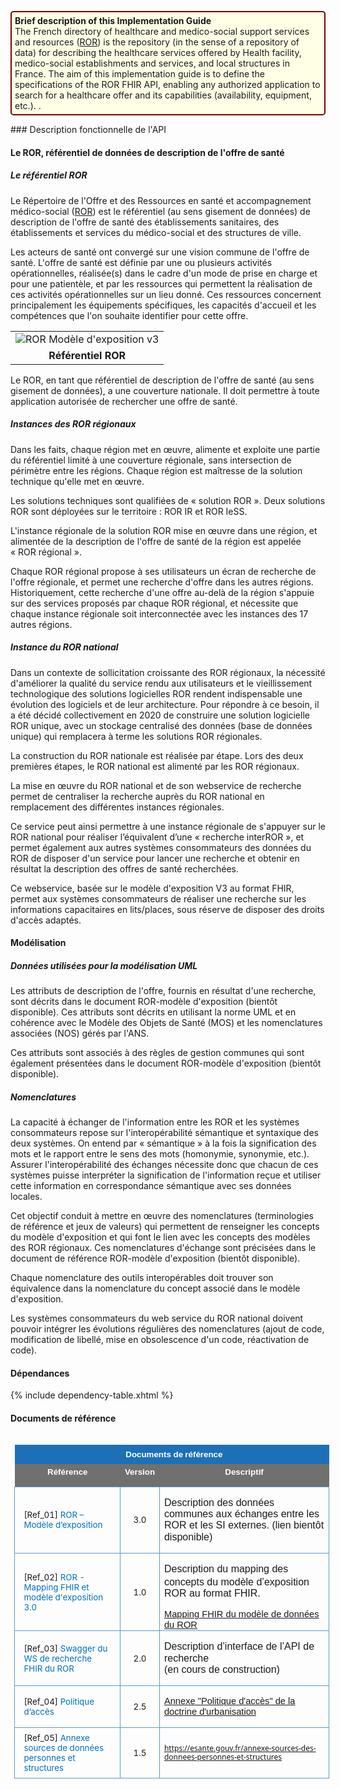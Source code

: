 <p style="padding: 5px; border-radius: 5px; border: 2px solid maroon; background: #ffffe6; max-width: 790px">
<b>Brief description of this Implementation Guide</b><br>
The French directory of healthcare and medico-social support services and resources (<a href="https://esante.gouv.fr/produits-services/repertoire-ror">ROR</a>) is the repository (in the sense of a repository of data) for describing the healthcare services offered by Health facility, medico-social establishments and services, and local structures in France.
The aim of this implementation guide is to define the specifications of the ROR FHIR API, enabling any authorized application to search for a healthcare offer and its capabilities (availability, equipment, etc.). 
.
</p>
### Description fonctionnelle de l'API

#### Le ROR, référentiel de données de description de l'offre de santé

##### Le référentiel ROR

Le Répertoire de l'Offre et des Ressources en santé et accompagnement
médico-social ([ROR](https://esante.gouv.fr/produits-services/repertoire-ror)) est le référentiel (au sens gisement de données) de
description de l'offre de santé des établissements sanitaires, des
établissements et services du médico-social et des structures de ville.

Les acteurs de santé ont convergé sur une vision commune de l'offre de
santé. L'offre de santé est définie par une ou plusieurs activités
opérationnelles, réalisée(s) dans le cadre d'un mode de prise en charge
et pour une patientèle, et par les ressources qui permettent la
réalisation de ces activités opérationnelles sur un lieu donné. Ces
ressources concernent principalement les équipements spécifiques, les
capacités d'accueil et les compétences que l'on souhaite identifier pour
cette offre.
<table align="center">
    <tr>
        <td align="center">
            <div class="figure">
                <img src="image5.png" alt="ROR Modèle d'exposition v3" title="ROR Modèle d'exposition v3">
            </div>
        </td>    
    </tr>
    <tr>
        <td align="center">
            <b>Référentiel ROR</b>
        </td>
    </tr>
</table>

Le ROR, en tant que référentiel de description de l'offre de santé (au
sens gisement de données), a une couverture nationale. Il doit permettre
à toute application autorisée de rechercher une offre de santé.

##### Instances des ROR régionaux

Dans les faits, chaque région met en œuvre, alimente et exploite une
partie du référentiel limité à une couverture régionale, sans
intersection de périmètre entre les régions. Chaque région est maîtresse
de la solution technique qu'elle met en œuvre.

Les solutions techniques sont qualifiées de « solution ROR ». Deux
solutions ROR sont déployées sur le territoire : ROR IR et ROR IeSS.

L'instance régionale de la solution ROR mise en œuvre dans une région,
et alimentée de la description de l'offre de santé de la région est
appelée « ROR régional ».

Chaque ROR régional propose à ses utilisateurs un écran de recherche de
l'offre régionale, et permet une recherche d'offre dans les autres
régions. Historiquement, cette recherche d'une offre au-delà de la
région s'appuie sur des services proposés par chaque ROR régional, et
nécessite que chaque instance régionale soit interconnectée avec les
instances des 17 autres régions.

##### Instance du ROR national

Dans un contexte de sollicitation croissante des ROR régionaux, la
nécessité d'améliorer la qualité du service rendu aux utilisateurs et le
vieillissement technologique des solutions logicielles ROR rendent
indispensable une évolution des logiciels et de leur architecture. Pour
répondre à ce besoin, il a été décidé collectivement en 2020 de
construire une solution logicielle ROR unique, avec un stockage
centralisé des données (base de données unique) qui remplacera à terme
les solutions ROR régionales.

La construction du ROR nationale est réalisée par étape. Lors des deux
premières étapes, le ROR national est alimenté par les ROR régionaux.

La mise en œuvre du ROR national et de son webservice de recherche
permet de centraliser la recherche auprès du ROR national en
remplacement des différentes instances régionales.

Ce service peut ainsi permettre à une instance régionale de s'appuyer
sur le ROR national pour réaliser l’équivalent d’une « recherche interROR », et permet
également aux autres systèmes consommateurs des données du ROR de
disposer d'un service pour lancer une recherche et obtenir en résultat
la description des offres de santé recherchées.

Ce webservice, basée sur le modèle d'exposition V3 au format FHIR,
permet aux systèmes consommateurs de réaliser une recherche sur les
informations capacitaires en lits/places, sous réserve de disposer des
droits d'accès adaptés.

#### Modélisation

##### Données utilisées pour la modélisation UML

Les attributs de description de l'offre, fournis en résultat d'une
recherche, sont décrits dans le document ROR-modèle d'exposition
(bientôt disponible). Ces attributs sont décrits en utilisant la norme UML et en
cohérence avec le Modèle des Objets de Santé (MOS) et les nomenclatures
associées (NOS) gérés par l'ANS.

Ces attributs sont associés à des règles de gestion communes qui sont
également présentées dans le document ROR-modèle d'exposition
(bientôt disponible).

##### Nomenclatures

La capacité à échanger de l'information entre les ROR et les systèmes
consommateurs repose sur l'interopérabilité sémantique et syntaxique des
deux systèmes. On entend par « sémantique » à la fois la signification
des mots et le rapport entre le sens des mots (homonymie, synonymie,
etc.). Assurer l'interopérabilité des échanges nécessite donc que chacun
de ces systèmes puisse interpréter la signification de l'information
reçue et utiliser cette information en correspondance sémantique avec
ses données locales.

Cet objectif conduit à mettre en œuvre des nomenclatures (terminologies
de référence et jeux de valeurs) qui permettent de renseigner les
concepts du modèle d'exposition et qui font le lien avec les concepts
des modèles des ROR régionaux. Ces nomenclatures d'échange sont
précisées dans le document de référence ROR-modèle d'exposition
(bientôt disponible).

Chaque nomenclature des outils interopérables doit trouver son
équivalence dans la nomenclature du concept associé dans le modèle
d'exposition.

Les systèmes consommateurs du web service du ROR national doivent
pouvoir intégrer les évolutions régulières des nomenclatures (ajout de
code, modification de libellé, mise en obsolescence d'un code,
réactivation de code).

#### Dépendances

{% include dependency-table.xhtml %}

#### Documents de référence

<table class="MsoNormalTable" border="1" cellspacing="0" cellpadding="0" align="left" width="100%" style="border-collapse:collapse;mso-table-layout-alt:fixed;
 border:none;mso-border-alt:solid #AD0000 1.0pt;mso-yfti-tbllook:672;
 mso-table-lspace:7.05pt;margin-left:4.8pt;mso-table-rspace:7.05pt;margin-right:
 4.8pt;mso-table-anchor-vertical:paragraph;mso-table-anchor-horizontal:margin;
 mso-table-left:left;mso-table-top:3.65pt;mso-padding-alt:0cm 5.4pt 0cm 5.4pt">
 <thead>
  <tr style="mso-yfti-irow:0;mso-yfti-firstrow:yes;height:23.2pt;mso-height-rule:
   exactly">
   <td width="100%" colspan="3" valign="top" style="width:100.0%;border:none;
   background:#1D70B8;padding:0cm 5.4pt 0cm 5.4pt;height:23.2pt;mso-height-rule:
   exactly">
   <p class="TableParagraph" align="center" style="margin-top:5.35pt;margin-right:
   0cm;margin-bottom:0cm;margin-left:5.15pt;margin-bottom:.0001pt;text-align:
   center;mso-element:frame;mso-element-frame-hspace:7.05pt;mso-element-wrap:
   around;mso-element-anchor-vertical:paragraph;mso-element-anchor-horizontal:
   margin;mso-element-top:3.65pt;mso-height-rule:exactly"><b><span style="font-size:10.0pt;mso-bidi-font-size:11.0pt;font-family:&quot;Arial&quot;,sans-serif;
   mso-bidi-font-family:&quot;Times New Roman&quot;;color:white;mso-ansi-language:FR">Documents
   de<span style="letter-spacing:-.35pt"> </span>référence<o:p></o:p></span></b></p>
   </td>
  </tr>
  <tr style="mso-yfti-irow:1;height:18.7pt">
   <td width="34%" valign="top" style="width:34.72%;border:none;background:#70706F;
   padding:0cm 5.4pt 0cm 5.4pt;height:18.7pt">
   <p class="TableParagraph" align="center" style="margin-top:3.2pt;margin-right:
   .05pt;margin-bottom:0cm;margin-left:0cm;margin-bottom:.0001pt;text-align:
   center;mso-element:frame;mso-element-frame-hspace:7.05pt;mso-element-wrap:
   around;mso-element-anchor-vertical:paragraph;mso-element-anchor-horizontal:
   margin;mso-element-top:3.65pt;mso-height-rule:exactly"><b><span style="font-size:10.0pt;mso-bidi-font-size:11.0pt;font-family:&quot;Arial&quot;,sans-serif;
   mso-bidi-font-family:&quot;Times New Roman&quot;;color:white;mso-ansi-language:FR">Référence</span></b><b><span style="font-size:10.0pt;font-family:&quot;Arial&quot;,sans-serif;mso-fareast-font-family:
   Arial;color:white;mso-ansi-language:FR"><o:p></o:p></span></b></p>
   </td>
   <td width="9%" valign="top" style="width:9.72%;border:none;background:#70706F;
   padding:0cm 5.4pt 0cm 5.4pt;height:18.7pt">
   <p class="TableParagraph" align="center" style="margin-top:3.2pt;text-align:
   center;mso-element:frame;mso-element-frame-hspace:7.05pt;mso-element-wrap:
   around;mso-element-anchor-vertical:paragraph;mso-element-anchor-horizontal:
   margin;mso-element-top:3.65pt;mso-height-rule:exactly"><b><span style="font-size:10.0pt;mso-bidi-font-size:11.0pt;font-family:&quot;Arial&quot;,sans-serif;
   mso-hansi-font-family:Calibri;mso-bidi-font-family:&quot;Times New Roman&quot;;
   color:white;mso-ansi-language:FR">Version</span></b><b><span style="font-size:10.0pt;font-family:&quot;Arial&quot;,sans-serif;mso-fareast-font-family:
   Arial;color:white;mso-ansi-language:FR"><o:p></o:p></span></b></p>
   </td>
   <td width="55%" valign="top" style="width:55.56%;border:none;background:#70706F;
   padding:0cm 5.4pt 0cm 5.4pt;height:18.7pt">
   <p class="TableParagraph" align="center" style="margin-top:3.2pt;text-align:
   center;mso-element:frame;mso-element-frame-hspace:7.05pt;mso-element-wrap:
   around;mso-element-anchor-vertical:paragraph;mso-element-anchor-horizontal:
   margin;mso-element-top:3.65pt;mso-height-rule:exactly"><b><span style="font-size:10.0pt;mso-bidi-font-size:11.0pt;font-family:&quot;Arial&quot;,sans-serif;
   mso-hansi-font-family:Calibri;mso-bidi-font-family:&quot;Times New Roman&quot;;
   color:white;mso-ansi-language:FR">Descriptif<o:p></o:p></span></b></p>
   </td>
  </tr>
 </thead>
 <tbody><tr style="mso-yfti-irow:2;height:44.2pt;mso-height-rule:exactly">
  <td width="34%" style="width:34.72%;border:solid #5B9BD5 1.0pt;mso-border-alt:
  solid #5B9BD5 .5pt;padding:0cm 5.4pt 0cm 5.4pt;height:44.2pt;mso-height-rule:
  exactly">
  <p class="TableParagraph" style="margin-top:6.0pt;margin-right:5.1pt;
  margin-bottom:6.0pt;margin-left:5.1pt;mso-element:frame;mso-element-frame-hspace:
  7.05pt;mso-element-wrap:around;mso-element-anchor-vertical:paragraph;
  mso-element-anchor-horizontal:margin;mso-element-top:3.65pt;mso-height-rule:
  exactly"><a name="Ref_01"><span style="font-size:10.0pt;mso-ansi-language:
  FR">[</span></a><span style="mso-bookmark:Ref_01"><span style="font-size:
  10.0pt;mso-bidi-font-size:11.0pt;mso-ansi-language:FR">Ref_01</span></span><span style="mso-bookmark:Ref_01"><span style="font-size:10.0pt;mso-ansi-language:
  FR">] </span></span><span style="font-size:10.0pt;mso-bidi-font-size:11.0pt;
  color:#0070C0;mso-ansi-language:FR">ROR – Modèle d’exposition</span><b><span style="font-size:10.0pt;mso-ansi-language:FR"><o:p></o:p></span></b></p>
  </td>
  <td width="9%" style="width:9.72%;border:solid #5B9BD5 1.0pt;border-left:
  none;mso-border-left-alt:solid #5B9BD5 .5pt;mso-border-alt:solid #5B9BD5 .5pt;
  padding:0cm 5.4pt 0cm 5.4pt;height:44.2pt;mso-height-rule:exactly">
  <p class="TableParagraph" align="center" style="margin-top:6.0pt;margin-right:
  0cm;margin-bottom:6.0pt;margin-left:0cm;text-align:center;mso-element:frame;
  mso-element-frame-hspace:7.05pt;mso-element-wrap:around;mso-element-anchor-vertical:
  paragraph;mso-element-anchor-horizontal:margin;mso-element-top:3.65pt;
  mso-height-rule:exactly"><span style="font-size:10.0pt;mso-ascii-font-family:
  Calibri;mso-ascii-theme-font:minor-latin;mso-fareast-font-family:Arial;
  mso-hansi-font-family:Calibri;mso-hansi-theme-font:minor-latin;mso-bidi-font-family:
  Calibri;mso-bidi-theme-font:minor-latin;mso-ansi-language:FR">3.0<o:p></o:p></span></p>
  </td>
  <td width="55%" style="width:55.56%;border:solid #5B9BD5 1.0pt;border-left:
  none;mso-border-left-alt:solid #5B9BD5 .5pt;mso-border-alt:solid #5B9BD5 .5pt;
  padding:0cm 5.4pt 0cm 5.4pt;height:44.2pt;mso-height-rule:exactly">
  <p class="MsoNormal" style="mso-element:frame;mso-element-frame-hspace:7.05pt;
  mso-element-wrap:around;mso-element-anchor-vertical:paragraph;mso-element-anchor-horizontal:
  margin;mso-element-top:3.65pt;mso-height-rule:exactly"><span style="mso-bidi-font-size:10.0pt;line-height:115%;font-family:&quot;Calibri&quot;,sans-serif;
  mso-ascii-theme-font:minor-latin;mso-hansi-theme-font:minor-latin;mso-bidi-theme-font:
  minor-latin">Description des données communes aux échanges entre les ROR et
  les SI externes. (lien bientôt disponible)<o:p></o:p></span></p>
  </td>
 </tr>
 <tr style="mso-yfti-irow:3;height:44.2pt;mso-height-rule:exactly">
  <td width="34%" style="width:34.72%;border:solid #5B9BD5 1.0pt;border-top:
  none;mso-border-top-alt:solid #5B9BD5 .5pt;mso-border-alt:solid #5B9BD5 .5pt;
  padding:0cm 5.4pt 0cm 5.4pt;height:44.2pt;mso-height-rule:exactly">
  <p class="TableParagraph" style="margin-top:6.0pt;margin-right:5.1pt;
  margin-bottom:6.0pt;margin-left:5.1pt;mso-element:frame;mso-element-frame-hspace:
  7.05pt;mso-element-wrap:around;mso-element-anchor-vertical:paragraph;
  mso-element-anchor-horizontal:margin;mso-element-top:3.65pt;mso-height-rule:
  exactly"><a name="Ref_03"><span lang="EN-US" style="font-size:10.0pt">[</span></a><span style="mso-bookmark:Ref_03"><span lang="EN-US" style="font-size:10.0pt;
  mso-bidi-font-size:11.0pt">Ref_</span></span><span style="mso-bookmark:Ref_03"><span lang="EN-US" style="font-size:10.0pt">02] </span></span><span lang="EN-US" style="font-size:10.0pt;mso-bidi-font-size:11.0pt;color:#0070C0">ROR -Mapping
  FHIR et modèle d'exposition 3.0</span><span lang="EN-GB" style="font-size:10.0pt;mso-ansi-language:
  EN-GB"><o:p></o:p></span></p>
  </td>
  <td width="9%" style="width:9.72%;border-top:none;border-left:none;
  border-bottom:solid #5B9BD5 1.0pt;border-right:solid #5B9BD5 1.0pt;
  mso-border-top-alt:solid #5B9BD5 .5pt;mso-border-left-alt:solid #5B9BD5 .5pt;
  mso-border-alt:solid #5B9BD5 .5pt;padding:0cm 5.4pt 0cm 5.4pt;height:44.2pt;
  mso-height-rule:exactly">
  <p class="TableParagraph" align="center" style="margin-top:6.0pt;margin-right:
  0cm;margin-bottom:6.0pt;margin-left:0cm;text-align:center;mso-element:frame;
  mso-element-frame-hspace:7.05pt;mso-element-wrap:around;mso-element-anchor-vertical:
  paragraph;mso-element-anchor-horizontal:margin;mso-element-top:3.65pt;
  mso-height-rule:exactly"><span style="font-size:10.0pt;mso-ascii-font-family:
  Calibri;mso-ascii-theme-font:minor-latin;mso-fareast-font-family:Arial;
  mso-hansi-font-family:Calibri;mso-hansi-theme-font:minor-latin;mso-bidi-font-family:
  Calibri;mso-bidi-theme-font:minor-latin;mso-ansi-language:FR">1.0<o:p></o:p></span></p>
  </td>
  <td width="55%" style="width:55.56%;border-top:none;border-left:none;
  border-bottom:solid #5B9BD5 1.0pt;border-right:solid #5B9BD5 1.0pt;
  mso-border-top-alt:solid #5B9BD5 .5pt;mso-border-left-alt:solid #5B9BD5 .5pt;
  mso-border-alt:solid #5B9BD5 .5pt;padding:0cm 5.4pt 0cm 5.4pt;height:44.2pt;
  mso-height-rule:exactly">
  <p class="MsoNormal" style="mso-element:frame;mso-element-frame-hspace:7.05pt;
  mso-element-wrap:around;mso-element-anchor-vertical:paragraph;mso-element-anchor-horizontal:
  margin;mso-element-top:3.65pt;mso-height-rule:exactly"><span style="mso-bidi-font-size:10.0pt;line-height:115%;font-family:&quot;Calibri&quot;,sans-serif;
  mso-ascii-theme-font:minor-latin;mso-hansi-theme-font:minor-latin;mso-bidi-theme-font:
  minor-latin">Description du mapping des concepts</span> <span style="mso-bidi-font-size:10.0pt;line-height:115%;font-family:&quot;Calibri&quot;,sans-serif;
  mso-ascii-theme-font:minor-latin;mso-hansi-theme-font:minor-latin;mso-bidi-theme-font:
  minor-latin">du modèle d’exposition ROR au format FHIR.</span></p>
  <a href="mapping.html#mapping-fhir-du-mod%C3%A8le-de-donn%C3%A9es-du-ror"><span style="font-size:11.0pt;line-height:115%;font-family:&quot;Calibri&quot;,sans-serif">Mapping FHIR du modèle de données du ROR</span></a>
  </td>
 </tr>
 <tr style="mso-yfti-irow:4;height:44.2pt;mso-height-rule:exactly">
  <td width="34%" style="width:34.72%;border:solid #5B9BD5 1.0pt;border-top:
  none;mso-border-top-alt:solid #5B9BD5 .5pt;mso-border-alt:solid #5B9BD5 .5pt;
  padding:0cm 5.4pt 0cm 5.4pt;height:44.2pt;mso-height-rule:exactly">
  <p class="TableParagraph" style="margin-top:6.0pt;margin-right:5.1pt;
  margin-bottom:6.0pt;margin-left:5.1pt;mso-element:frame;mso-element-frame-hspace:
  7.05pt;mso-element-wrap:around;mso-element-anchor-vertical:paragraph;
  mso-element-anchor-horizontal:margin;mso-element-top:3.65pt;mso-height-rule:
  exactly"><span style="font-size:10.0pt;mso-ansi-language:FR">[</span><span style="font-size:10.0pt;mso-bidi-font-size:11.0pt;mso-ansi-language:FR">Ref_</span><span style="font-size:10.0pt;mso-ansi-language:FR">03] </span><span style="font-size:10.0pt;mso-bidi-font-size:11.0pt;color:#0070C0;mso-ansi-language:
  FR">Swagger du WS de recherche FHIR du ROR</span><span style="font-size:10.0pt;
  mso-ansi-language:FR"><o:p></o:p></span></p>
  </td>
  <td width="9%" style="width:9.72%;border-top:none;border-left:none;
  border-bottom:solid #5B9BD5 1.0pt;border-right:solid #5B9BD5 1.0pt;
  mso-border-top-alt:solid #5B9BD5 .5pt;mso-border-left-alt:solid #5B9BD5 .5pt;
  mso-border-alt:solid #5B9BD5 .5pt;padding:0cm 5.4pt 0cm 5.4pt;height:44.2pt;
  mso-height-rule:exactly">
  <p class="TableParagraph" align="center" style="margin-top:6.0pt;margin-right:
  0cm;margin-bottom:6.0pt;margin-left:0cm;text-align:center;mso-element:frame;
  mso-element-frame-hspace:7.05pt;mso-element-wrap:around;mso-element-anchor-vertical:
  paragraph;mso-element-anchor-horizontal:margin;mso-element-top:3.65pt;
  mso-height-rule:exactly"><span style="font-size:10.0pt;mso-ascii-font-family:
  Calibri;mso-ascii-theme-font:minor-latin;mso-fareast-font-family:Arial;
  mso-hansi-font-family:Calibri;mso-hansi-theme-font:minor-latin;mso-bidi-font-family:
  Calibri;mso-bidi-theme-font:minor-latin;mso-ansi-language:FR">2.0<o:p></o:p></span></p>
  </td>
  <td width="55%" style="width:55.56%;border-top:none;border-left:none;
  border-bottom:solid #5B9BD5 1.0pt;border-right:solid #5B9BD5 1.0pt;
  mso-border-top-alt:solid #5B9BD5 .5pt;mso-border-left-alt:solid #5B9BD5 .5pt;
  mso-border-alt:solid #5B9BD5 .5pt;padding:0cm 5.4pt 0cm 5.4pt;height:44.2pt;
  mso-height-rule:exactly">
  <p class="MsoNormal" align="left" style="text-align:left;mso-element:frame;
  mso-element-frame-hspace:7.05pt;mso-element-wrap:around;mso-element-anchor-vertical:
  paragraph;mso-element-anchor-horizontal:margin;mso-element-top:3.65pt;
  mso-height-rule:exactly"><span style="mso-bidi-font-size:10.0pt;line-height:
  115%;font-family:&quot;Calibri&quot;,sans-serif;mso-ascii-theme-font:minor-latin;
  mso-hansi-theme-font:minor-latin;mso-bidi-theme-font:minor-latin">Description
  d’interface de l’API de recherche<br>
  (en cours de construction)
  </span>
  <span style="mso-bidi-font-size:10.0pt;line-height:115%;font-family:&quot;Calibri&quot;,sans-serif;
  mso-ascii-theme-font:minor-latin;mso-hansi-theme-font:minor-latin;mso-bidi-theme-font:
  minor-latin"><o:p></o:p></span></p>
  </td>
 </tr>
 <tr style="mso-yfti-irow:5;height:44.2pt;mso-height-rule:exactly">
  <td width="34%" style="width:34.72%;border:solid #5B9BD5 1.0pt;border-top:
  none;mso-border-top-alt:solid #5B9BD5 .5pt;mso-border-alt:solid #5B9BD5 .5pt;
  padding:0cm 5.4pt 0cm 5.4pt;height:44.2pt;mso-height-rule:exactly">
  <p class="TableParagraph" style="margin-top:6.0pt;margin-right:5.1pt;
  margin-bottom:6.0pt;margin-left:5.1pt;mso-element:frame;mso-element-frame-hspace:
  7.05pt;mso-element-wrap:around;mso-element-anchor-vertical:paragraph;
  mso-element-anchor-horizontal:margin;mso-element-top:3.65pt;mso-height-rule:
  exactly"><a name="Ref_04"><span style="font-size:10.0pt;mso-ansi-language:
  FR">[Ref_04] </span></a><span style="font-size:10.0pt;mso-bidi-font-size:
  11.0pt;color:#0070C0;mso-ansi-language:FR">Politique d’accès</span><span style="font-size:10.0pt;mso-ansi-language:FR"><o:p></o:p></span></p>
  </td>
  <td width="9%" style="width:9.72%;border-top:none;border-left:none;
  border-bottom:solid #5B9BD5 1.0pt;border-right:solid #5B9BD5 1.0pt;
  mso-border-top-alt:solid #5B9BD5 .5pt;mso-border-left-alt:solid #5B9BD5 .5pt;
  mso-border-alt:solid #5B9BD5 .5pt;padding:0cm 5.4pt 0cm 5.4pt;height:44.2pt;
  mso-height-rule:exactly">
  <p class="TableParagraph" align="center" style="margin-top:6.0pt;margin-right:
  0cm;margin-bottom:6.0pt;margin-left:0cm;text-align:center;mso-element:frame;
  mso-element-frame-hspace:7.05pt;mso-element-wrap:around;mso-element-anchor-vertical:
  paragraph;mso-element-anchor-horizontal:margin;mso-element-top:3.65pt;
  mso-height-rule:exactly"><span style="font-size:10.0pt;mso-ascii-font-family:
  Calibri;mso-ascii-theme-font:minor-latin;mso-fareast-font-family:Arial;
  mso-hansi-font-family:Calibri;mso-hansi-theme-font:minor-latin;mso-bidi-font-family:
  Calibri;mso-bidi-theme-font:minor-latin;mso-ansi-language:FR">2.5<o:p></o:p></span></p>
  </td>
  <td width="55%" style="width:55.56%;border-top:none;border-left:none;
  border-bottom:solid #5B9BD5 1.0pt;border-right:solid #5B9BD5 1.0pt;
  mso-border-top-alt:solid #5B9BD5 .5pt;mso-border-left-alt:solid #5B9BD5 .5pt;
  mso-border-alt:solid #5B9BD5 .5pt;padding:0cm 5.4pt 0cm 5.4pt;height:44.2pt;
  mso-height-rule:exactly">
  <p class="MsoNormal" align="left" style="text-align:left;mso-element:frame;
  mso-element-frame-hspace:7.05pt;mso-element-wrap:around;mso-element-anchor-vertical:
  paragraph;mso-element-anchor-horizontal:margin;mso-element-top:3.65pt;
  mso-height-rule:exactly"><a href="https://esante.gouv.fr/sites/default/files/media_entity/documents/ANS-ROR_Doctrine-Urbanisation_annexe_Politique%20d%27acc%C3%A8s%20V2.5%20cible.pdf"><span style="font-size:11.0pt;line-height:115%;font-family:&quot;Calibri&quot;,sans-serif">Annexe
  "Politique d'accès" de la doctrine d'urbanisation</span></a><span style="mso-bidi-font-size:10.0pt;line-height:115%;font-family:&quot;Calibri&quot;,sans-serif;
  mso-ascii-theme-font:minor-latin;mso-hansi-theme-font:minor-latin;mso-bidi-theme-font:
  minor-latin"><o:p></o:p></span></p>
  </td>
 </tr>
 <tr style="mso-yfti-irow:6;mso-yfti-lastrow:yes;height:44.2pt;mso-height-rule:
  exactly">
  <td width="34%" style="width:34.72%;border:solid #5B9BD5 1.0pt;border-top:
  none;mso-border-top-alt:solid #5B9BD5 .5pt;mso-border-alt:solid #5B9BD5 .5pt;
  padding:0cm 5.4pt 0cm 5.4pt;height:44.2pt;mso-height-rule:exactly">
  <p class="TableParagraph" style="margin-top:6.0pt;margin-right:5.1pt;
  margin-bottom:6.0pt;margin-left:5.1pt;mso-element:frame;mso-element-frame-hspace:
  7.05pt;mso-element-wrap:around;mso-element-anchor-vertical:paragraph;
  mso-element-anchor-horizontal:margin;mso-element-top:3.65pt;mso-height-rule:
  exactly"><a name="Ref_05"><span style="font-size:10.0pt;mso-ansi-language:
  FR">[Ref_05] </span></a><span style="font-size:10.0pt;mso-bidi-font-size:
  11.0pt;color:#0070C0;mso-ansi-language:FR">Annexe sources de données personnes
  et structures</span><span style="font-size:10.0pt;mso-ansi-language:FR"><o:p></o:p></span></p>
  </td>
  <td width="9%" style="width:9.72%;border-top:none;border-left:none;
  border-bottom:solid #5B9BD5 1.0pt;border-right:solid #5B9BD5 1.0pt;
  mso-border-top-alt:solid #5B9BD5 .5pt;mso-border-left-alt:solid #5B9BD5 .5pt;
  mso-border-alt:solid #5B9BD5 .5pt;padding:0cm 5.4pt 0cm 5.4pt;height:44.2pt;
  mso-height-rule:exactly">
  <p class="TableParagraph" align="center" style="margin-top:6.0pt;margin-right:
  0cm;margin-bottom:6.0pt;margin-left:0cm;text-align:center;mso-element:frame;
  mso-element-frame-hspace:7.05pt;mso-element-wrap:around;mso-element-anchor-vertical:
  paragraph;mso-element-anchor-horizontal:margin;mso-element-top:3.65pt;
  mso-height-rule:exactly"><span style="font-size:10.0pt;mso-ascii-font-family:
  Calibri;mso-ascii-theme-font:minor-latin;mso-fareast-font-family:Arial;
  mso-hansi-font-family:Calibri;mso-hansi-theme-font:minor-latin;mso-bidi-font-family:
  Calibri;mso-bidi-theme-font:minor-latin;mso-ansi-language:FR">1.5<o:p></o:p></span></p>
  </td>
  <td width="55%" style="width:55.56%;border-top:none;border-left:none;
  border-bottom:solid #5B9BD5 1.0pt;border-right:solid #5B9BD5 1.0pt;
  mso-border-top-alt:solid #5B9BD5 .5pt;mso-border-left-alt:solid #5B9BD5 .5pt;
  mso-border-alt:solid #5B9BD5 .5pt;padding:0cm 5.4pt 0cm 5.4pt;height:44.2pt;
  mso-height-rule:exactly">
  <p class="MsoNormal" align="left" style="text-align:left;mso-element:frame;
  mso-element-frame-hspace:7.05pt;mso-element-wrap:around;mso-element-anchor-vertical:
  paragraph;mso-element-anchor-horizontal:margin;mso-element-top:3.65pt;
  mso-height-rule:exactly"><a href="https://esante.gouv.fr/annexe-sources-des-donnees-personnes-et-structures"><span style="font-size:9.0pt;line-height:115%;font-family:&quot;Segoe UI&quot;,sans-serif">https://esante.gouv.fr/annexe-sources-des-donnees-personnes-et-structures</span></a><span class="cf01"><span style="font-size:9.0pt;line-height:115%"> </span></span><span style="mso-bidi-font-size:10.0pt;line-height:115%;font-family:&quot;Calibri&quot;,sans-serif;
  mso-ascii-theme-font:minor-latin;mso-hansi-theme-font:minor-latin;mso-bidi-theme-font:
  minor-latin"><o:p></o:p></span></p>
  </td>
 </tr>
</tbody></table>
